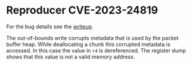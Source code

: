 # Reproducer CVE-2023-24819
For the bug details see the [writeup](../../../../../../../../bug-details/riot/CVE-2023-24819.md).

The out-of-bounds write corrupts metadata that is used by the packet buffer heap.
While deallocating a chunk this corrupted metadata is accessed.
In this case the value in `r4` is dereferenced.
The register dump shows that this value is not a valid memory address.
